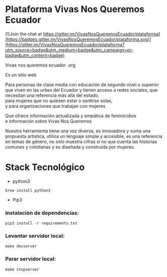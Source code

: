 # Plataforma Vivas Nos Queremos Ecuador

[![Join the chat at https://gitter.im/VivasNosQueremosEcuador/plataforma](https://badges.gitter.im/VivasNosQueremosEcuador/plataforma.svg)](https://gitter.im/VivasNosQueremosEcuador/plataforma?utm_source=badge&utm_medium=badge&utm_campaign=pr-badge&utm_content=badge)

Vivas nos queremos ecuador .org

Es un sitio web

Para personas de clase media con educación de segundo nivel o superior que viven en las urbes del Ecuador y tienen acceso a redes sociales, que necesitan una referencia más allá del estado,  
para mujeres que no quiesen estar o sentirse solas,  
y para organizaciones que trabajan con mujeres

Que ofrece información actualizada y empática de feminicidios  
e información sobre Vivas Nos Queremos

Nuestra herramienta tiene una voz diversa, es innovadora y suma una propuesta artística, utiliza un lenguaje simple y accesible, es una referencia en temas de género, no solo muestra cifras si no que cuenta las historias comunes y cotidianas y es diseñada y construida por mujeres.

# Stack Tecnológico

- python3
```
brew install python3
```
- Pip3

### Instalación de dependencias:
```
pip3 install -r requirements.txt
```

### Levantar servidor local:
```
make devserver
```
### Parar servidor local:
```
make stopserver
```
